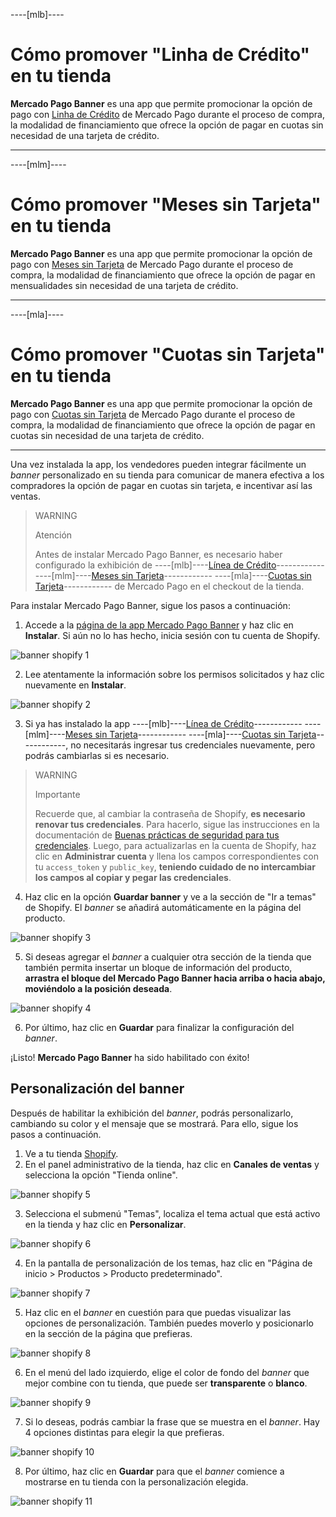 
----[mlb]----
# Cómo promover "Linha de Crédito" en tu tienda

**Mercado Pago Banner** es una app que permite promocionar la opción de pago con [Linha de Crédito](/developers/es/docs/shopify/integration-configuration/meses-sin-tarjeta) de Mercado Pago durante el proceso de compra, la modalidad de financiamiento que ofrece la opción de pagar en cuotas sin necesidad de una tarjeta de crédito.

------------
----[mlm]----
# Cómo promover "Meses sin Tarjeta" en tu tienda

**Mercado Pago Banner** es una app que permite promocionar la opción de pago con [Meses sin Tarjeta](/developers/pt/docs/shopify/integration-configuration/meses-sin-tarjeta) de Mercado Pago durante el proceso de compra, la modalidad de financiamiento que ofrece la opción de pagar en mensualidades sin necesidad de una tarjeta de crédito.

------------
----[mla]----
# Cómo promover "Cuotas sin Tarjeta" en tu tienda

**Mercado Pago Banner** es una app que permite promocionar la opción de pago con [Cuotas sin Tarjeta](/developers/es/docs/shopify/integration-configuration/meses-sin-tarjeta) de Mercado Pago durante el proceso de compra, la modalidad de financiamiento que ofrece la opción de pagar en cuotas sin necesidad de una tarjeta de crédito.

------------

Una vez instalada la app, los vendedores pueden integrar fácilmente un _banner_ personalizado en su tienda para comunicar de manera efectiva a los compradores la opción de pagar en cuotas sin tarjeta, e incentivar así las ventas.

> WARNING
>
> Atención
>
> Antes de instalar Mercado Pago Banner, es necesario haber configurado la exhibición de ----[mlb]----[Línea de Crédito](/developers/es/docs/shopify/integration-configuration/meses-sin-tarjeta)------------ ----[mlm]----[Meses sin Tarjeta](/developers/es/docs/shopify/integration-configuration/meses-sin-tarjeta)------------ ----[mla]----[Cuotas sin Tarjeta](/developers/es/docs/shopify/integration-configuration/meses-sin-tarjeta)------------ de Mercado Pago en el checkout de la tienda.

Para instalar Mercado Pago Banner, sigue los pasos a continuación:

1. Accede a la [página de la app Mercado Pago Banner](https://apps.shopify.com/mercado-pago-antifraud-plus) y haz clic en **Instalar**. Si aún no lo has hecho, inicia sesión con tu cuenta de Shopify.

![banner shopify 1](/images/shopify/banner-1-es.png)

2. Lee atentamente la información sobre los permisos solicitados y haz clic nuevamente en **Instalar**.

![banner shopify 2](/images/shopify/banner-2-es.png)

3. Si ya has instalado la app ----[mlb]----[Línea de Crédito](/developers/es/docs/shopify/integration-configuration/meses-sin-tarjeta)------------ ----[mlm]----[Meses sin Tarjeta](/developers/es/docs/shopify/integration-configuration/meses-sin-tarjeta)------------ ----[mla]----[Cuotas sin Tarjeta](/developers/es/docs/shopify/integration-configuration/meses-sin-tarjeta)------------, no necesitarás ingresar tus credenciales nuevamente, pero podrás cambiarlas si es necesario.

> WARNING
>
> Importante
>
> Recuerde que, al cambiar la contraseña de Shopify, **es necesario renovar tus credenciales**. Para hacerlo, sigue las instrucciones en la documentación de [Buenas prácticas de seguridad para tus credenciales](/developers/es/docs/shopify/best-practices/credentials-best-practices/secure-credentials). Luego, para actualizarlas en la cuenta de Shopify, haz clic en **Administrar cuenta** y llena los campos correspondientes con tu `access_token` y `public_key`, **teniendo cuidado de no intercambiar los campos al copiar y pegar las credenciales**.

4. Haz clic en la opción **Guardar banner** y ve a la sección de "Ir a temas" de Shopify. El _banner_ se añadirá automáticamente en la página del producto.

![banner shopify 3](/images/shopify/banner-3-es.png)

5. Si deseas agregar el _banner_ a cualquier otra sección de la tienda que también permita insertar un bloque de información del producto, **arrastra el bloque del Mercado Pago Banner hacia arriba o hacia abajo, moviéndolo a la posición deseada**.

![banner shopify 4](/images/shopify/banner-4-es.png)

6. Por último, haz clic en **Guardar** para finalizar la configuración del _banner_.

¡Listo! **Mercado Pago Banner**  ha sido habilitado con éxito!

## Personalización del banner

Después de habilitar la exhibición del _banner_, podrás personalizarlo, cambiando su color y el mensaje que se mostrará. Para ello, sigue los pasos a continuación.

1. Ve a tu tienda [Shopify](https://accounts.shopify.com/store-login).
2. En el panel administrativo de la tienda, haz clic en **Canales de ventas** y selecciona la opción "Tienda online".

![banner shopify 5](/images/shopify/banner-5-es.png)

3. Selecciona el submenú "Temas", localiza el tema actual que está activo en la tienda y haz clic en **Personalizar**.

![banner shopify 6](/images/shopify/banner-6-es.png)

4. En la pantalla de personalización de los temas, haz clic en "Página de inicio > Productos > Producto predeterminado".

![banner shopify 7](/images/shopify/banner-7-es.png)

5. Haz clic en el _banner_ en cuestión para que puedas visualizar las opciones de personalización. También puedes moverlo y posicionarlo en la sección de la página que prefieras.

![banner shopify 8](/images/shopify/banner-8-es.png)

6. En el menú del lado izquierdo, elige el color de fondo del _banner_ que mejor combine con tu tienda, que puede ser **transparente** o **blanco**.

![banner shopify 9](/images/shopify/banner-9-es.png)

7. Si lo deseas, podrás cambiar la frase que se muestra en el _banner_. Hay 4 opciones distintas para elegir la que prefieras.

![banner shopify 10](/images/shopify/banner-10-es.png)

8. Por último, haz clic en **Guardar** para que el _banner_ comience a mostrarse en tu tienda con la personalización elegida.

![banner shopify 11](/images/shopify/banner-11-es.png)
